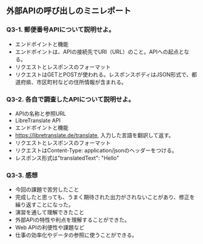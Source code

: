 ## 外部APIの呼び出しのミニレポート
### Q3-1. 郵便番号APIについて説明せよ。
* エンドポイントと機能
* エンドポイントは、APIの接続先でURI（URL）のこと。APIへの起点となる。
* リクエストとレスポンスのフォーマット
* リクエストはGETとPOSTが使われる。レスポンスボディはJSON形式で、都道府県、市区町村などの住所情報が含まれる。
### Q3-2. 各自で調査したAPIについて説明せよ。
* APIの名称と参照URL
* LibreTranslate API
* エンドポイントと機能
* https://libretranslate.de/translate, 入力した言語を翻訳して返す。
* リクエストとレスポンスのフォーマット
* リクエストはContent-Type: application/jsonのヘッダーをつける。
* レスポンス形式は"translatedText": "Hello"
### Q3-3. 感想
* 今回の課題で苦労したこと
* 完成したと思っても、うまく期待された出力がされないことがあり、修正を繰り返すことになった。
* 演習を通して理解できたこと
* 外部APiの特性や利点を理解することができた。
* Web APIの利便性や課題など
* 仕事の効率化やデータの参照に使うことができる。
